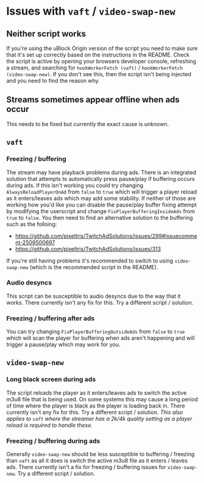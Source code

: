 # Issues with `vaft` / `video-swap-new`

## Neither script works

If you're using the uBlock Origin version of the script you need to make sure that it's set up correctly based on the instructions in the README. Check the script is active by opening your browsers developer console, refreshing a stream, and searching for `hookWorkerFetch (vaft)` / `hookWorkerFetch (video-swap-new)`. If you don't see this, then the script isn't being injected and you need to find the reason why.

## Streams sometimes appear offline when ads occur

This needs to be fixed but currently the exact cause is unknown.

## `vaft`

### Freezing / buffering

The stream may have playback problems during ads. There is an integrated solution that attempts to automatically press pause/play if buffering occurs during ads. If this isn't working you could try changing `AlwaysReloadPlayerOnAd` from `false` to `true` which will trigger a player reload as it enters/leaves ads which may add some stability. If neither of those are working how you'd like you can disable the pause/play buffer fixing attempt by modifying the userscript and change `FixPlayerBufferingInsideAds` from `true` to `false`. You then need to find an alternative solution to the buffering such as the folloing:

- https://github.com/pixeltris/TwitchAdSolutions/issues/299#issuecomment-2509500697
- https://github.com/pixeltris/TwitchAdSolutions/issues/313

If you're still having problems it's recommended to switch to using `video-swap-new` (which is the recommended script in the README).

### Audio desyncs

This script can be susceptible to audio desyncs due to the way that it works. There currently isn't any fix for this. Try a different script / solution.

### Freezing / buffering after ads

You can try changing `FixPlayerBufferingOutsideAds` from `false` to `true` which will scan the player for buffering when ads aren't happening and will trigger a pause/play which may work for you.

## `video-swap-new`

### Long black screen during ads

The script reloads the player as it enters/leaves ads to switch the active m3u8 file that is being used. On some systems this may cause a long period of time where the player is black as the player is loading back in. There currently isn't any fix for this. Try a different script / solution. *This also applies to `vaft` where the streamer has a 2k/4k quality setting as a player reload is required to handle these.*

### Freezing / buffering during ads

Generally `video-swap-new` should be less susceptible to buffering / freezing than `vaft` as all it does is switch the active m3u8 file as it enters / leaves ads. There currently isn't a fix for freezing / buffering issues for `video-swap-new`. Try a different script / solution.
